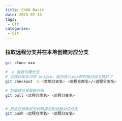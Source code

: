 ```yaml
---
title: Ch00 Basic
date: 2023-07-13
tags:
 - Git
categories:
 - Git
---
```




### 拉取远程分支并在本地创建对应分支

```sh
git clone xxx

# -b 就是创建分支
# 远程仓库名可用 origin，因为在clone的时候已经关联好了
git checkout -b <本地分支名> <远程仓库名>/<远程分支名>

# 拉取该分支最新代码
git pull <远程仓库名> <远程分支名>


# 把自己修改好的代码提交到远程对应分支
git push <远程仓库名> <远程分支名>
```

